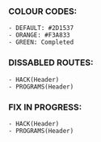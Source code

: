 

### COLOUR CODES:

    - DEFAULT: #2D1537
    - ORANGE: #F3A833
    - GREEN: Completed



### DISSABLED ROUTES:

    - HACK(Header)
    - PROGRAMS(Header)

### FIX IN PROGRESS:

    - HACK(Header)
    - PROGRAMS(Header)
